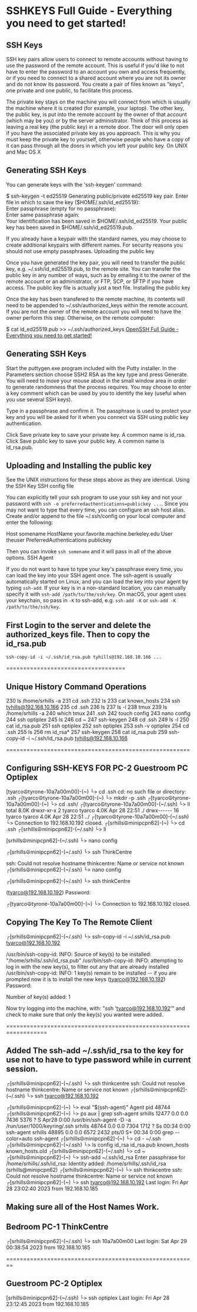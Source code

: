# SSHKEYS Full Guide - Everything you need to get started!

## SSH Keys

SSH key pairs allow users to connect to remote accounts without having to use the password of the remote account. 
This is useful if you'd like to not have to enter the password to an account you own and access frequently,
or if you need to connect to a shared account where you are not its owner and do not know its password. 
You create a pair of files known as "keys", one private and one public, to facilitate this process. 

The private key stays on the machine you will connect from which is usually the machine where it is created 
(for example, your laptop). The other key, the public key, is put into the remote account by the owner of that account 
(which may be you) or by the server administrator. Think of this process as leaving a real key (the public key) 
in a remote door. The door will only open if you have the associated private key as you approach. 
This is why you must keep the private key to yourself, otherwise people who have a copy of it can 
pass through all the doors in which you left your public key. On UNIX and Mac OS X

## Generating SSH Keys

You can generate keys with the 'ssh-keygen' command:

$ ssh-keygen -t ed25519
Generating public/private ed25519 key pair.
Enter file in which to save the key ($HOME/.ssh/id_ed25519):     
Enter passphrase (empty for no passphrase):  
Enter same passphrase again:  
Your identification has been saved in $HOME/.ssh/id_ed25519.
Your public key has been saved in $HOME/.ssh/id_ed25519.pub.

If you already have a keypair with the standard names, you may choose to create additional keypairs with different names. For security reasons you should not use empty passphrases.
Uploading the public key

Once you have generated the key pair, you will need to transfer the public key, e.g. ~/.ssh/id_ed25519.pub, to the remote site. You can transfer the public key in any number of ways, such as by emailing it to the owner of the remote account or an administrator, or FTP, SCP, or SFTP if you have access. The public key file is actually just a text file.
Installing the public key

Once the key has been transfered to the remote machine, its contents will need to be appended to ~/.ssh/authorized_keys within the remote account. If you are not the owner of the remote account you will need to have the owner perform this step. Otherwise, on the remote computer:

$ cat id_ed25519.pub >> ~/.ssh/authorized_keys
[OpenSSH Full Guide - Everything you need to get started!](https://youtu.be/YS5Zh7KExvE)

## Generating SSH Keys

Start the puttygen.exe program included with the Putty installer.
In the Parameters section choose SSH2 RSA as the key type and press Generate. 
You will need to move your mouse about in the small window area in order to generate randomness that the process requires.
You may choose to enter a key comment which can be used by you to identify the key (useful when you use several SSH keys).

Type in a passphrase and confirm it. The passphrase is used to protect your key and you will be asked for it when you connect 
via SSH using public key authentication.

Click Save private key to save your private key. A common name is id_rsa.
Click Save public key to save your public key.  A common name is id_rsa.pub.

## Uploading and Installing the public key

See the UNIX instructions for these steps above as they are identical.
Using the SSH Key
SSH config file

You can explicitly tell your ssh program to use your ssh key and not your password with `ssh -o preferredauthentications=publickey ...`. Since you may not want to type that every time, you can configure an ssh host alias. Create and/or append to the file ~/.ssh/config on your local computer and enter the following:

Host somename
HostName your.favorite.machine.berkeley.edu
User theuser
PreferredAuthentications publickey

Then you can invoke `ssh somename` and it will pass in all of the above options.
SSH Agent

If you do not want to have to type your key's passphrase every time, you can load the key into your SSH agent once. The ssh-agent is usually automatically started on Linux, and you can load the key into your agent by typing `ssh-add`. If your key is in a non-standard location, you can manually specify it with `ssh-add /path/to/the/ssh/key`. On macOS, your agent uses your keychain, so pass in `-K` to ssh-add, e.g. `ssh-add -K` or `ssh-add -K /path/to/the/ssh/key`.


## First Login to the server and delete the authorized_keys file. Then to copy the id_rsa.pub

`ssh-copy-id -i ~/.ssh/id_rsa.pub tyhills@192.168.10.166 ...`


===================================

## Unique History Command Operations

230  ls /home/srhills -a
231  cd .ssh
232  ls
233  cat known_hosts
234  ssh tyhills@192.168.10.166
235  cd .ssh
236  ls
237  ls -l
238  tmux
239  ls /home/srhills -a
240  which tmux
241  .ssh
242  touch config
243  nano config
244  ssh optiplex
245  ls
246  cd ~
247  ssh-keygen
248  cd .ssh
249  ls -l
250  cat id_rsa.pub
251  ssh optiplex
252  ssh optiplex
253  ssh -v optiplex
254  cd .ssh
255  ls
256  rm id_rsa*
257  ssh-keygen
258  cat id_rsa.pub
259 ssh-copy-id -i ~/.ssh/id_rsa.pub tyhills@192.168.10.166

======================================================

## Configuring SSH-KEYS FOR PC-2 Guestroom PC Optiplex

[tyarco☮tyrone-10a7a00m00]-(~)
└> cd .ssh
cd: no such file or directory: .ssh
┌[tyarco☮tyrone-10a7a00m00]-(~)
└> mkdir -p .ssh
┌[tyarco☮tyrone-10a7a00m00]-(~)
└> cd .ssh/
┌[tyarco☮tyrone-10a7a00m00]-(~/.ssh)
└> ll
total 8.0K
drwxr-xr-x  2 tyarco tyarco 4.0K Apr 28 22:51 ./
drwx------ 16 tyarco tyarco 4.0K Apr 28 22:51 ../
┌[tyarco☮tyrone-10a7a00m00]-(~/.ssh)
└>
Connection to 192.168.10.192 closed.
┌[srhills☮minipcpn62]-(~)
└> cd .ssh
┌[srhills☮minipcpn62]-(~/.ssh)
└> ll

[srhills☮minipcpn62]-(~/.ssh)
└> nano config

┌[srhills☮minipcpn62]-(~/.ssh)
└> ssh ThinkCentre

ssh: Could not resolve hostname thinkcentre: Name or service not known
┌[srhills☮minipcpn62]-(~/.ssh)
└> nano config

┌[srhills☮minipcpn62]-(~/.ssh)
└> ssh thinkCentre

(tyarco@192.168.10.192) Password:

┌[tyarco☮tyrone-10a7a00m00]-(~)
└>
Connection to 192.168.10.192 closed.

## Copying The Key To The Remote Client

┌[srhills☮minipcpn62]-(~/.ssh)
└> ssh-copy-id -i ~/.ssh/id_rsa.pub tyarco@192.168.10.192

/usr/bin/ssh-copy-id: INFO: Source of key(s) to be installed: "/home/srhills/.ssh/id_rsa.pub"
/usr/bin/ssh-copy-id: INFO: attempting to log in with the new key(s), to filter out any that are already installed
/usr/bin/ssh-copy-id: INFO: 1 key(s) remain to be installed -- if you are prompted now it is to install the new keys
(tyarco@192.168.10.192) Password:

Number of key(s) added: 1

Now try logging into the machine, with:   "ssh 'tyarco@192.168.10.192'"
and check to make sure that only the key(s) you wanted were added.

==================================================================

## Added The ssh-add ~/.ssh/id_rsa to the key for use not to have to type password while in current session.

┌[srhills☮minipcpn62]-(~/.ssh)
└> ssh thinkcentre
ssh: Could not resolve hostname thinkcentre: Name or service not known
┌[srhills☮minipcpn62]-(~/.ssh)
└> ssh tyarco@192.168.10.192

┌[srhills☮minipcpn62]-(~)
└> eval "$(ssh-agent)"
Agent pid 48744
┌[srhills☮minipcpn62]-(~)
└> ps aux | grep ssh-agent
srhills    12477  0.0  0.0   7436  5376 ?        S    Apr28   0:00 /usr/bin/ssh-agent -D -a /run/user/1000/keyring/.ssh
srhills    48744  0.0  0.0   7304  1712 ?        Ss   00:34   0:00 ssh-agent
srhills    48895  0.0  0.0   6572  2432 pts/0    S+   00:34   0:00 grep --color=auto ssh-agent
┌[srhills☮minipcpn62]-(~)
└> cd -
~/.ssh
┌[srhills☮minipcpn62]-(~/.ssh)
└> ls
config  id_rsa  id_rsa.pub  known_hosts  known_hosts.old
┌[srhills☮minipcpn62]-(~/.ssh)
└> cd ~
┌[srhills☮minipcpn62]-(~)
└> ssh-add ~/.ssh/id_rsa
Enter passphrase for /home/srhills/.ssh/id_rsa:
Identity added: /home/srhills/.ssh/id_rsa (srhills@minipcpn62)
┌[srhills☮minipcpn62]-(~)
└> ssh thinkcentre
ssh: Could not resolve hostname thinkcentre: Name or service not known
┌[srhills☮minipcpn62]-(~)
└> ssh tyarco@192.168.10.192
Last login: Fri Apr 28 23:02:40 2023 from 192.168.10.185

## Making sure all of the Host Names Work.

Bedroom PC-1 ThinkCentre
------------------------

┌[srhills☮minipcpn62]-(~/.ssh) 
└> ssh 10a7a00m00
Last login: Sat Apr 29 00:38:54 2023 from 192.168.10.185

========================================================

Guestroom PC-2 Optiplex
-----------------------

[srhills☮minipcpn62]-(~/.ssh)
└> ssh optiplex
Last login: Fri Apr 28 23:12:45 2023 from 192.168.10.185

